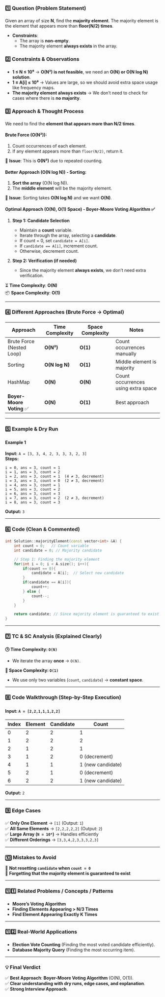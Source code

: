 ### **1️⃣ Question (Problem Statement)**
Given an array of size **N**, find the **majority element**. The majority element is the element that appears more than **floor(N/2) times**.

- **Constraints**:  
  - The array is **non-empty**.
  - The majority element **always exists** in the array.
  
### **2️⃣ Constraints & Observations**
- **1 ≤ N ≤ 10⁶** → **O(N²) is not feasible**, we need an **O(N) or O(N log N) solution**.  
- **1 ≤ A[i] ≤ 10⁹** → Values are large, so we should avoid extra space usage like frequency maps.  
- **The majority element always exists** → We don’t need to check for cases where there is **no majority**.  

### **3️⃣ Approach & Thought Process**
We need to find the **element that appears more than N/2 times**.  
#### **Brute Force (O(N²))**:
1. Count occurrences of each element.
2. If any element appears more than `floor(N/2)`, return it.

🚨 **Issue**: This is **O(N²)** due to repeated counting.

#### **Better Approach (O(N log N)) - Sorting**:
1. **Sort the array** (O(N log N)).
2. The **middle element** will be the majority element.  

🚨 **Issue**: Sorting takes **O(N log N)** and we want **O(N)**.

#### **Optimal Approach (O(N), O(1) Space) - Boyer-Moore Voting Algorithm** ✅
1. **Step 1: Candidate Selection**  
   - Maintain a **count** variable.
   - Iterate through the array, selecting a **candidate**.
   - If count = 0, set `candidate = A[i]`.
   - If `candidate == A[i]`, increment count.
   - Otherwise, decrement count.
   
2. **Step 2: Verification (if needed)**  
   - Since the majority element **always exists**, we don’t need extra verification.

⏳ **Time Complexity**: **O(N)**  
📦 **Space Complexity**: **O(1)**  

---

### **4️⃣ Different Approaches (Brute Force → Optimal)**
| Approach         | Time Complexity | Space Complexity | Notes |
|-----------------|----------------|------------------|-------|
| Brute Force (Nested Loop) | **O(N²)** | **O(1)** | Count occurrences manually |
| Sorting | **O(N log N)** | **O(1)** | Middle element is majority |
| HashMap | **O(N)** | **O(N)** | Count occurrences using extra space |
| **Boyer-Moore Voting** ✅ | **O(N)** | **O(1)** | Best approach |

---

### **5️⃣ Example & Dry Run**
#### **Example 1**
**Input:** `A = [3, 3, 4, 2, 3, 3, 3, 2, 3]`  
**Steps:**
```
i = 0, ans = 3, count = 1
i = 1, ans = 3, count = 2
i = 2, ans = 3, count = 1  (4 ≠ 3, decrement)
i = 3, ans = 3, count = 0  (2 ≠ 3, decrement)
i = 4, ans = 3, count = 1
i = 5, ans = 3, count = 2
i = 6, ans = 3, count = 3
i = 7, ans = 3, count = 2  (2 ≠ 3, decrement)
i = 8, ans = 3, count = 3
```
**Output:** `3`

---

### **6️⃣ Code (Clean & Commented)**
```cpp
int Solution::majorityElement(const vector<int> &A) {
    int count = 0;   // Count variable
    int candidate = 0; // Majority candidate

    // Step 1: Finding the majority element
    for(int i = 0; i < A.size(); i++){
        if(count == 0){
            candidate = A[i];  // Select new candidate
        }
        if(candidate == A[i]){
            count++;
        } else {
            count--;
        }
    }

    return candidate; // Since majority element is guaranteed to exist
}
```

---

### **7️⃣ TC & SC Analysis (Explained Clearly)**
**🕒 Time Complexity: `O(N)`**
- We iterate the array **once** → `O(N)`.  

**💾 Space Complexity: `O(1)`**
- We use only two variables (`count`, `candidate`) → **constant space**.

---

### **8️⃣ Code Walkthrough (Step-by-Step Execution)**
#### **Input:** `A = [2,2,1,1,1,2,2]`
| Index | Element | Candidate | Count |
|--------|-----------|-------------|--------|
| 0 | 2 | 2 | 1 |
| 1 | 2 | 2 | 2 |
| 2 | 1 | 2 | 1 |
| 3 | 1 | 2 | 0 (decrement) |
| 4 | 1 | 1 | 1 (new candidate) |
| 5 | 2 | 1 | 0 (decrement) |
| 6 | 2 | 2 | 1 (new candidate) |

**Output:** `2`

---

### **9️⃣ Edge Cases**
✅ **Only One Element** → `[1]` (Output: `1`)  
✅ **All Same Elements** → `[2,2,2,2,2]` (Output: `2`)  
✅ **Large Array (`N = 10⁶`)** → Handles efficiently  
✅ **Different Orderings** → `[3,3,4,2,3,3,3,2,3]`  

---

### **🔟 Mistakes to Avoid**
🚨 **Not resetting `candidate` when `count = 0`**  
🚨 **Forgetting that the majority element is guaranteed to exist**  

---

### **1️⃣1️⃣ Related Problems / Concepts / Patterns**
- **Moore’s Voting Algorithm**  
- **Finding Elements Appearing > N/3 Times**  
- **Find Element Appearing Exactly K Times**  

---

### **1️⃣2️⃣ Real-World Applications**
- **Election Vote Counting** (Finding the most voted candidate efficiently).  
- **Database Majority Query** (Finding the most occurring item).  

---

### **💡 Final Verdict**
✅ **Best Approach**: **Boyer-Moore Voting Algorithm** (O(N), O(1)).  
✅ **Clear understanding with dry runs, edge cases, and explanation**.  
✅ **Strong Interview Approach**.  